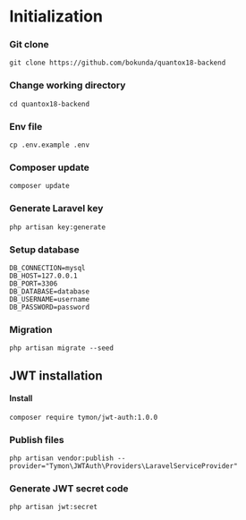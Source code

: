# Initialization

### Git clone
```
git clone https://github.com/bokunda/quantox18-backend
```

### Change working directory
```
cd quantox18-backend
```
### Env file
```
cp .env.example .env
```
### Composer update
```
composer update
```
### Generate Laravel key
```
php artisan key:generate
```
### Setup database
```
DB_CONNECTION=mysql
DB_HOST=127.0.0.1
DB_PORT=3306
DB_DATABASE=database
DB_USERNAME=username
DB_PASSWORD=password
```
### Migration
```
php artisan migrate --seed
```

## JWT installation

#### Install 
```
composer require tymon/jwt-auth:1.0.0
```
### Publish files
```
php artisan vendor:publish --provider="Tymon\JWTAuth\Providers\LaravelServiceProvider"
```
### Generate JWT secret code
```
php artisan jwt:secret
```